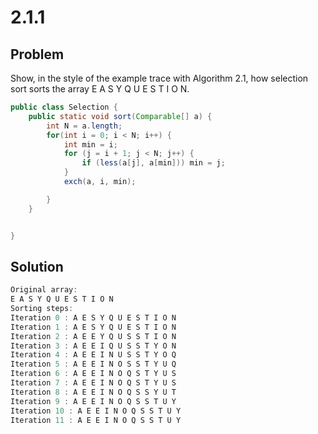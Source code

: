 # 2.1.1

## Problem

Show, in the style of the example trace with Algorithm 2.1, how selection sort sorts the array E A S Y Q U E S T I O N.

```java
public class Selection {
    public static void sort(Comparable[] a) {
        int N = a.length;
        for(int i = 0; i < N; i++) {
            int min = i;
            for (j = i + 1; j < N; j++) {
                if (less(a[j], a[min])) min = j;
            }
            exch(a, i, min);

        }
    }


}
```

## Solution

```java
Original array:
E A S Y Q U E S T I O N
Sorting steps:
Iteration 0 : A E S Y Q U E S T I O N
Iteration 1 : A E S Y Q U E S T I O N
Iteration 2 : A E E Y Q U S S T I O N
Iteration 3 : A E E I Q U S S T Y O N
Iteration 4 : A E E I N U S S T Y O Q
Iteration 5 : A E E I N O S S T Y U Q
Iteration 6 : A E E I N O Q S T Y U S
Iteration 7 : A E E I N O Q S T Y U S
Iteration 8 : A E E I N O Q S S Y U T
Iteration 9 : A E E I N O Q S S T U Y
Iteration 10 : A E E I N O Q S S T U Y
Iteration 11 : A E E I N O Q S S T U Y
```
